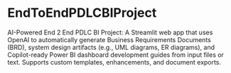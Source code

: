 # EndToEndPDLCBIProject
AI-Powered End 2 End PDLC BI Project: A Streamlit web app that uses OpenAI to automatically generate Business Requirements Documents (BRD), system design artifacts (e.g., UML diagrams, ER diagrams), and Copilot-ready Power BI dashboard development guides from input files or text. Supports custom templates, enhancements, and document exports.

